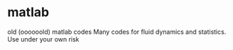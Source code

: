 # matlab
old (oooooold) matlab codes
Many codes for fluid dynamics and statistics.
Use under your own risk
